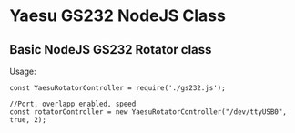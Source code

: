 # Yaesu GS232 NodeJS Class

## Basic NodeJS GS232 Rotator class

Usage:
```
const YaesuRotatorController = require('./gs232.js');

//Port, overlapp enabled, speed
const rotatorController = new YaesuRotatorController("/dev/ttyUSB0", true, 2);

```

